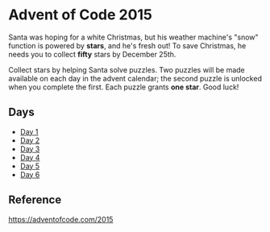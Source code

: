 # Advent of Code 2015

Santa was hoping for a white Christmas, but his weather machine's "snow" function is powered by **stars**, and he's fresh out! To save Christmas, he needs you to collect **fifty** stars by December 25th.

Collect stars by helping Santa solve puzzles. Two puzzles will be made available on each day in the advent calendar; the second puzzle is unlocked when you complete the first. Each puzzle grants **one star**. Good luck!

## Days

- [Day 1](day_1)
- [Day 2](day_2)
- [Day 3](day_3) 
- [Day 4](day_4)
- [Day 5](day_5)
- [Day 6](day_6)

## Reference
https://adventofcode.com/2015
